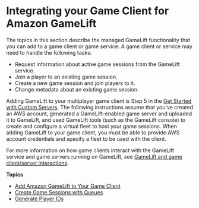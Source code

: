 # Integrating your Game Client for Amazon GameLift<a name="gamelift-sdk-client"></a>

The topics in this section describe the managed GameLift functionality that you can add to a game client or game service\. A game client or service may need to handle the following tasks:
+ Request information about active game sessions from the GameLift service\.
+ Join a player to an existing game session\.
+ Create a new game session and join players to it\.
+ Change metadata about an existing game session\.

Adding GameLift to your multiplayer game client is Step 5 in the [Get Started with Custom Servers](gamelift-integration.md)\. The following instructions assume that you've created an AWS account, generated a GameLift\-enabled game server and uploaded it to GameLift, and used GameLift tools \(such as the GameLift console\) to create and configure a virtual fleet to host your game sessions\. When adding GameLift to your game client, you must be able to provide AWS account credentials and specify a fleet to be used with the client\. 

For more information on how game clients interact with the GameLift service and game servers running on GameLift, see [GameLift and game client/server interactions](gamelift-sdk-interactions.md)\. 

**Topics**
+ [Add Amazon GameLift to Your Game Client](gamelift-sdk-client-api.md)
+ [Create Game Sessions with Queues](gamelift-sdk-client-queues.md)
+ [Generate Player IDs](player-sessions-player-identifiers.md)